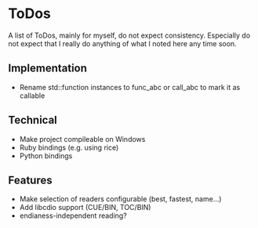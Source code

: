 # ToDos


A list of ToDos, mainly for myself, do not expect consistency. Especially do not
expect that I really do anything of what I noted here any time soon.


## Implementation

- Rename std::function instances to func_abc or call_abc to mark it as callable


## Technical

- Make project compileable on Windows
- Ruby bindings (e.g. using rice)
- Python bindings


## Features

- Make selection of readers configurable (best, fastest, name...)
- Add libcdio support (CUE/BIN, TOC/BIN)
- endianess-independent reading?

